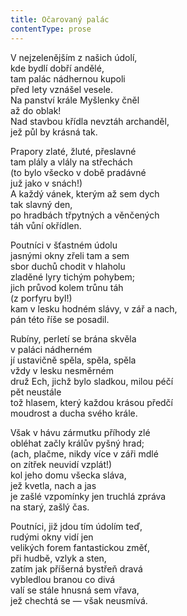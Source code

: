 ```yaml
---
title: Očarovaný palác
contentType: prose
---
```


  

V nejzelenějším z našich údolí,  
kde bydlí dobří andělé,  
tam palác nádhernou kupoli  
před lety vznášel vesele.  
Na panství krále Myšlenky čněl  
až do oblak!  
Nad stavbou křídla nevztáh archanděl,  
jež půl by krásná tak.

  

Prapory zlaté, žluté, přeslavné  
tam plály a vlály na střechách  
(to bylo všecko v době pradávné  
juž jako v snách!)  
A každý vánek, kterým až sem dych  
tak slavný den,  
po hradbách třpytných a věnčených  
táh vůní okřídlen.

  

Poutníci v šťastném údolu  
jasnými okny zřeli tam a sem  
sbor duchů chodit v hlaholu  
zladěné lyry tichým pohybem;  
jich průvod kolem trůnu táh  
(z porfyru byl!)  
kam v lesku hodném slávy, v zář a nach,  
pán této říše se posadil.

  

Rubíny, perletí se brána skvěla  
v paláci nádherném  
jí ustavičně spěla, spěla, spěla  
vždy v lesku nesměrném  
druž Ech, jichž bylo sladkou, milou péčí  
pět neustále  
tož hlasem, který každou krásou předčí  
moudrost a ducha svého krále.

  

Však v hávu zármutku příhody zlé  
obléhat začly králův pyšný hrad;  
(ach, plačme, nikdy více v záři mdlé  
on zítřek neuvidí vzplát!)  
kol jeho domu všecka sláva,  
jež kvetla, nach a jas  
je zašlé vzpomínky jen truchlá zpráva  
na starý, zašlý čas.

  

Poutníci, již jdou tím údolím teď,  
rudými okny vidí jen  
velikých forem fantastickou změť,  
při hudbě, vzlyk a sten,  
zatím jak příšerná bystřeň dravá  
vybledlou branou co divá  
valí se stále hnusná sem vřava,  
jež chechtá se — však neusmívá.
